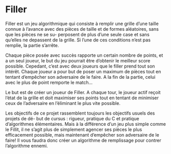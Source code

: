 # Filler

Filler est un jeu algorithmique qui consiste à remplir une grille d’une taille connue à l’avance avec des pièces de taille et de formes aléatoires, sans que les pièces ne se su- perposent de plus d’une seule case et sans qu’elles ne depassent de la grille. Si l’une de ces conditions n’est pas remplie, la partie s’arrête.

Chaque pièce posée avec succès rapporte un certain nombre de points, et a un seul joueur, le but du jeu pourrait être d’obtenir le meilleur score possible. Cepedant, c’est avec deux joueurs que le filler prend tout son intérêt. Chaque joueur a pour but de poser un maximum de pièces tout en tentant d’empêcher son adversaire de le faire. A la fin de la partie, celui avec le plus de point remporte le match...

Le but est de créer un joueur de Filler. A chaque tour, le joueur actif reçoit l’état de la grille et doit maximiser ses points tout en tentant de minimiser ceux de l’adversaire en l’éliminant le plus vite possible.

Les objectifs de ce projet rassemblent toujours les objectifs usuels des projets de dé- but de cursus : rigueur, pratique du C et pratique d’algorithmes élémentaires. Mais à la différence d’un jeu plus simple comme le Fillit, il ne s’agit plus de simplement agencer ses pièces le plus efficacement possible, mais maintenant d’empêcher son adversaire de le faire! Il vous faudra donc créer un algorithme de remplissage pour contrer l’algorithme ennemi.